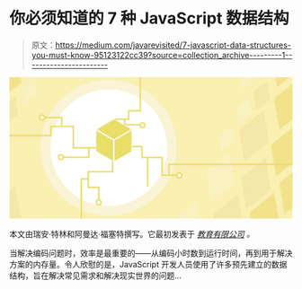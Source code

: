 # 你必须知道的 7 种 JavaScript 数据结构

> 原文：<https://medium.com/javarevisited/7-javascript-data-structures-you-must-know-95123122cc39?source=collection_archive---------1----------------------->

![](img/c20bf86a8c0dca076dd85509910d7da8.png)

本文由瑞安·特林和阿曼达·福塞特撰写。它最初发表于 [*教育有限公司*](https://www.educative.io/blog/javascript-data-structures) *。*

当解决编码问题时，效率是最重要的——从编码小时数到运行时间，再到用于解决方案的内存量。令人欣慰的是，JavaScript 开发人员使用了许多预先建立的数据结构，旨在解决常见需求和解决现实世界的问题…